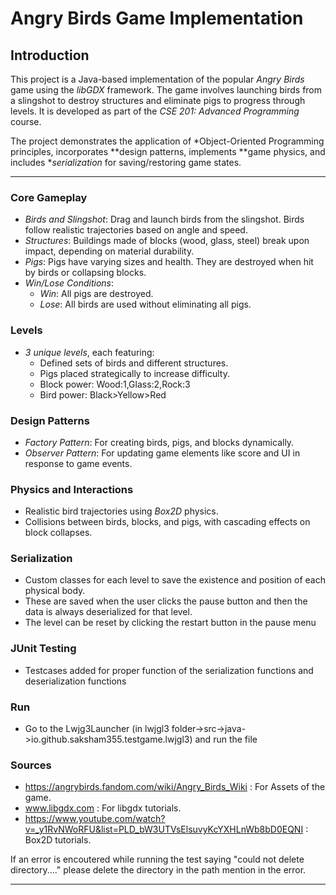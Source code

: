 # Angry Birds Game Implementation

## Introduction
This project is a Java-based implementation of the popular *Angry Birds* game using the *libGDX* framework. The game involves launching birds from a slingshot to destroy structures and eliminate pigs to progress through levels. It is developed as part of the *CSE 201: Advanced Programming* course.

The project demonstrates the application of *Object-Oriented Programming principles, incorporates **design patterns, implements **game physics, and includes **serialization* for saving/restoring game states.

---
### Core Gameplay
- *Birds and Slingshot*: Drag and launch birds from the slingshot. Birds follow realistic trajectories based on angle and speed.
- *Structures*: Buildings made of blocks (wood, glass, steel) break upon impact, depending on material durability.
- *Pigs*: Pigs have varying sizes and health. They are destroyed when hit by birds or collapsing blocks.
- *Win/Lose Conditions*:
    - *Win*: All pigs are destroyed.
    - *Lose*: All birds are used without eliminating all pigs.

### Levels
- *3 unique levels*, each featuring:
    - Defined sets of birds and different structures.
    - Pigs placed strategically to increase difficulty.
    - Block power: Wood:1,Glass:2,Rock:3
    - Bird power: Black>Yellow>Red

### Design Patterns
- *Factory Pattern*: For creating birds, pigs, and blocks dynamically.
- *Observer Pattern*: For updating game elements like score and UI in response to game events.

### Physics and Interactions
- Realistic bird trajectories using *Box2D* physics.
- Collisions between birds, blocks, and pigs, with cascading effects on block collapses.

### Serialization
- Custom classes for each level to save the existence and position of each physical body.
- These are saved when the user clicks the pause button and then the data is always deserialized for that level.
- The level can be reset by clicking the restart button in the pause menu

### JUnit Testing
- Testcases added for proper function of the serialization functions and deserialization functions
### Run
- Go to the Lwjg3Launcher (in lwjgl3 folder->src->java->io.github.saksham355.testgame.lwjgl3) and run the file

### Sources
- https://angrybirds.fandom.com/wiki/Angry_Birds_Wiki : For Assets of the game.
- www.libgdx.com : For libgdx tutorials.
- https://www.youtube.com/watch?v=_y1RvNWoRFU&list=PLD_bW3UTVsElsuvyKcYXHLnWb8bD0EQNI : Box2D tutorials.

If an error is encoutered while running the test saying "could not delete directory...." please delete the directory in the path mention in the error.

---
